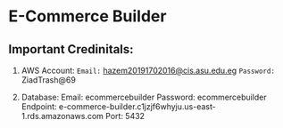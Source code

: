# E-Commerce Builder

## Important Credinitals:

1. AWS Account:
`Email:` hazem20191702016@cis.asu.edu.eg
`Password:` ZiadTrash@69

2. Database:
Email: ecommercebuilder
Password: ecommercebuilder
Endpoint: e-commerce-builder.c1jzjf6whyju.us-east-1.rds.amazonaws.com
Port: 5432
